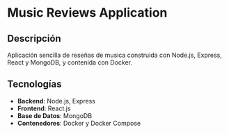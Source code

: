 # Music Reviews Application

## Descripción
Aplicación sencilla de reseñas de musica construida con Node.js, Express, React y MongoDB, y contenida con Docker.

## Tecnologías
- **Backend**: Node.js, Express
- **Frontend**: React.js
- **Base de Datos**: MongoDB
- **Contenedores**: Docker y Docker Compose
